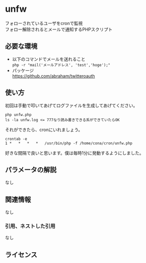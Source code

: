 unfw
====
フォローされているユーザをcronで監視  
フォロー解除されるとメールで通知するPHPスクリプト
 
必要な環境
-----
* 以下のコマンドでメールを送れること  
``php -r "mail('メールアドレス', 'test','hoge');"``
* パッケージ  
https://github.com/abraham/twitteroauth

使い方
------
初回は手動で叩いてあげてログファイルを生成してあげてください。  

    php unfw.php
    ls -la unfw.log <= 777なり読み書きできる系ができていたらOK
    
それができたら、cronにいれましょう。

    crontab -e
    1 *   *   *   *   /usr/bin/php -f /home/cona/cron/unfw.php
    
好きな間隔で良いと思います。僕は毎時1分に発動するようにしました。
 
パラメータの解説
----------------
なし
 
関連情報
--------
なし
 
### 引用、ネストした引用
なし
 
ライセンス
----------

